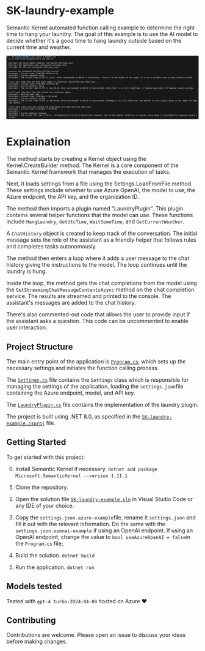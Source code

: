 # SK-laundry-example
Semantic Kernel automated function calling example to determine the right time to hang your laundry.
The goal of this example is to use the AI model to decide whether it's a good time to hang laundry outside based on the current time and weather.

![Screenshot 1](/SK-laundry-example-screenshot1.png)

# Explaination

The method starts by creating a Kernel object using the Kernel.CreateBuilder method. The Kernel is a core component of the Semantic Kernel framework that manages the execution of tasks.

Next, it loads settings from a file using the Settings.LoadFromFile method. These settings include whether to use Azure OpenAI, the model to use, the Azure endpoint, the API key, and the organization ID.

The method then imports a plugin named "LaundryPlugin". This plugin contains several helper functions that the model can use. These functions include `HangLaundry`, `GetUtcTime`, `WaitSomeTime`, and `GetCurrentWeather`.

A `ChatHistory` object is created to keep track of the conversation. The initial message sets the role of the assistant as a friendly helper that follows rules and completes tasks autonomously.

The method then enters a loop where it adds a user message to the chat history giving the instructions to the model. The loop continues until the laundry is hung.

Inside the loop, the method gets the chat completions from the model using the `GetStreamingChatMessageContentsAsync` method on the chat completion service. The results are streamed and printed to the console. The assistant's messages are added to the chat history.

There's also commented-out code that allows the user to provide input if the assistant asks a question. This code can be uncommented to enable user interaction.

## Project Structure

The main entry point of the application is [`Program.cs`](Program.cs), which sets up the necessary settings and initiates the function calling process.

The [`Settings.cs`](Settings.cs) file contains the `Settings` class which is responsible for managing the settings of the application, loading the `settings.json`file containing the Azure endpoint, model, and API key.

The [`LaundryPlugin.cs`](LaundryPlugin.cs) file contains the implementation of the laundry plugin.

The project is built using .NET 8.0, as specified in the [`SK-laundry-example.csproj`](SK-laundry-example.csproj) file.

## Getting Started

To get started with this project:

0. Install Semantic Kernel if necessary. `dotnet add package Microsoft.SemanticKernel --version 1.11.1`

1. Clone the repository.
2. Open the solution file [`SK-laundry-example.sln`](SK-laundry-example.sln) in Visual Studio Code or any IDE of your choice.
3. Copy the `settings.json.azure-example`file, rename it `settings.json` and fill it out with the relevant information. Do the same with the `settings.json.openai-example` if using an OpenAI endpoint. If using an OpenAI endpoint, change the value to `bool useAzureOpenAI = false`in the `Program.cs` file;
4. Build the solution. `dotnet build`
5. Run the application. `dotnet run`

## Models tested

Tested with `gpt-4 turbo-2024-04-09` hosted on Azure :heart:

## Contributing

Contributions are welcome. Please open an issue to discuss your ideas before making changes.